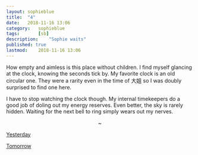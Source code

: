 ```yaml
---
layout: sophieblue
title: 	"4"
date:	2018-11-16 13:06
category:	sophieblue
tags:		[sb] 
description: 	"Sophie waits"
published: true
lastmod:	2018-11-16 13:06
---
```


How empty and aimless is this place without children. I find myself glancing at the clock, knowing the seconds tick by. My favorite clock is an old circular one. They were a rarity even in the time of <span class="cn-txt">大姐</span> so I was doubly surprised to find one here. 

I have to stop watching the clock though. My internal timekeepers do a good job of doling out my energy reserves. Even better, the sky is rarely hidden. Waiting for the next bell to ring simply wears out my nerves.

<center>~</center>

<span class="sb-nav-prev"><a href="{{ '3' | prepend: site.baseurl }}">Yesterday</a></span>

<span class="sb-nav-next"><a href="{{ '5' | prepend: site.baseurl }}">Tomorrow</a></span>
